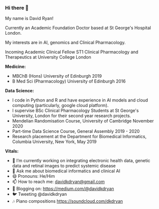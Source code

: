 ### Hi there 👋

My name is David Ryan!
  
Currently an Academic Foundation Doctor based at St George's Hospital London. 

My interests are in AI, genomics and Clinical Pharmacology. 

Incoming Academic Clinical Fellow ST1 Clinical Pharmacology and Therapeutics at University College London 

**Medicine:**   
- MBChB (Hons) University of Edinburgh 2019  
- B Med Sci (Pharmacology) University of Edinburgh 2016 

**Data Science:**   
- I code in Python and R and have experience in AI models and cloud computing (particularly, google cloud platform). 
- I supervise BSc Clinical Pharmacology Students at St George's University, London for their second year research projects. 
- Mendelian Randomisation Course, University of Cambridge November 2020  
- Part-time Data Science Course, General Assembly 2019 - 2020  
- Research placement at the Department for Biomedical Informatics, Columbia University, New York, May 2019   

**Vitals:**  
- 🔭 I’m currently working on integrating electronic health data, genetic data and retinal images to predict systemic disease 
- 💬 Ask me about biomedical informatics and clinical AI 
- 😄 Pronouns: He/Him
- 📫 How to reach me: davidkdryan@gmail.com
- 📖 Blogging on: https://medium.com/@davidkdryan
- 🐦 Tweeting @davidkdryan  
- 🎶 Piano compositions https://soundcloud.com/dkdryan



